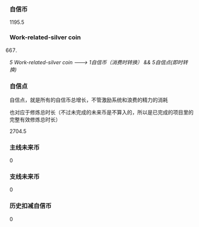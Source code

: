 ### 自信币
1195.5

### Work-related-silver coin
667.

_5 Work-related-silver coin ---> 1自信币（消费时转换） && 5自信点(即时转换)_

### 自信点
自信点，就是所有的自信币总增长，不管激励系统和浪费的精力的消耗

也对应于修炼总时长（不过未完成的未来币是不算入的，所以是已完成的项目里的完整有效修炼总时长）

2704.5

### 主线未来币
0

### 支线未来币
0

### 历史扣减自信币
0
